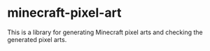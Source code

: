# minecraft-pixel-art
This is a library for generating Minecraft pixel arts and checking the generated pixel arts.
